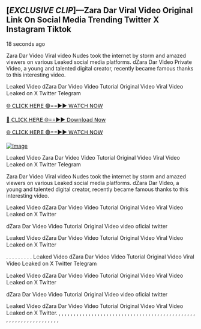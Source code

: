 ## [*EXCLUSIVE CLIP*]—Zara Dar Viral Video Original Link On Social Media Trending Twitter X Instagram Tiktok

18 seconds ago

Zara Dar Video Viral video Nudes took the internet by storm and amazed viewers on various Leaked social media platforms. dZara Dar Video Private Video, a young and talented digital creator, recently became famous thanks to this interesting video.

L𝚎aked Video dZara Dar Video Video Tutorial Original Video Viral Video L𝚎aked on X Twitter Telegram

[🌐 𝖢𝖫𝖨𝖢𝖪 𝖧𝖤𝖱𝖤 🟢==►► 𝖶𝖠𝖳𝖢𝖧 𝖭𝖮𝖶](https://3-tanei-pinik.blogspot.com/2025/02/viral-video.html)

[🔴 𝖢𝖫𝖨𝖢𝖪 𝖧𝖤𝖱𝖤 🌐==►► 𝖣𝗈𝗐𝗇𝗅𝗈𝖺𝖽 𝖭𝗈𝗐](https://3-tanei-pinik.blogspot.com/2025/02/viral-video.html)

[🌐 𝖢𝖫𝖨𝖢𝖪 𝖧𝖤𝖱𝖤 🟢==►► 𝖶𝖠𝖳𝖢𝖧 𝖭𝖮𝖶](https://3-tanei-pinik.blogspot.com/2025/02/viral-video.html)

[![Image](https://github.com/user-attachments/assets/ff3b7bd4-415c-4ca3-a6c8-b1f096193c29)](https://3-tanei-pinik.blogspot.com/2025/02/viral-video.html)

L𝚎aked Video Zara Dar Video Video Tutorial Original Video Viral Video L𝚎aked on X Twitter Telegram

Zara Dar Video Viral video Nudes took the internet by storm and amazed viewers on various Leaked social media platforms. dZara Dar Video, a young and talented digital creator, recently became famous thanks to this interesting video.

L𝚎aked Video dZara Dar Video Video Tutorial Original Video Viral Video L𝚎aked on X Twitter

dZara Dar Video Video Tutorial Original Video video oficial twitter

L𝚎aked Video dZara Dar Video Video Tutorial Original Video Viral Video L𝚎aked on X Twitter

. . . . . . . . . L𝚎aked Video dZara Dar Video Video Tutorial Original Video Viral Video L𝚎aked on X Twitter Telegram

L𝚎aked Video dZara Dar Video Video Tutorial Original Video Viral Video L𝚎aked on X Twitter

dZara Dar Video Video Tutorial Original Video video oficial twitter

L𝚎aked Video dZara Dar Video Video Tutorial Original Video Viral Video L𝚎aked on X Twitter.
,
,
,
,
,
,
,
,
,
,
,
,
,
,
,
,
,
,
,
,
,
,
,
,
,
,
,
,
,
,
,
,
,
,
,
,
,
,
,
,
,
,
,
,
,
,
,
,
,
,
,
,
,
,
,
,
,
,
,
,
,
,
,
,

